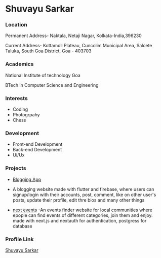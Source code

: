 # Shuvayu Sarkar

### Location

Permanent Address- Naktala, Netaji Nagar, Kolkata-India,396230

Current Address- Kottamoll Plateau, Cuncolim Municipal Area,
Salcete Taluka, South Goa District, Goa - 403703

### Academics

National Institute of technology Goa

BTech in Computer Science and Engineering

### Interests

- Coding
- Photogrpahy
- Chess

### Development

- Front-end Development
- Back-end Development
- Ui/Ux 

### Projects

- [Blogging App](https://github.com/ShuvayuSarkar/twitter_clone) 
- A blogging website made with flutter and firebase, where users can signup/login with their accounts, post, comment, like on other user's posts, update their profile, edit thre bios and many other things

- [next events](https://github.com/ShuvayuSarkar/next-events)
-An events finder website for local communities where epople can find events of different categories, join them and enjoy. made with next.js and nextauth for authentication, postgress for database


### Profile Link

[Shuvayu Sarkar](https://github.com/ShuvayuSarkar)